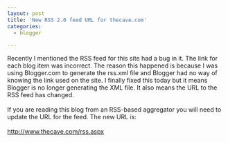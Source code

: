```yaml
---
layout: post
title: 'New RSS 2.0 feed URL for thecave.com'
categories:
  - blogger

---
```


Recently I mentioned the RSS feed for this site had a bug in it.  The link for each blog item was incorrect.  The reason this happened is because I was using Blogger.com to generate the rss.xml file and Blogger had no way of knowing the link used on the site.  I finally fixed this today but it means Blogger is no longer generating the XML file.  It also means the URL to the RSS feed has changed.<br /><br />If you are reading this blog from an RSS-based aggregator you will need to update the URL for the feed.  The new URL is:<br /><br /><a href="http://www.thecave.com/rss.aspx">http://www.thecave.com/rss.aspx</a>
